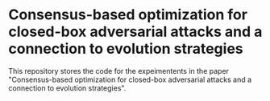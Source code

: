 # Consensus-based optimization for closed-box adversarial attacks and a connection to evolution strategies

This repository stores the code for the expeimentents in the paper "Consensus-based optimization for closed-box adversarial attacks and a connection to evolution strategies".
